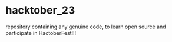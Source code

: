 # hacktober_23
repository containing any genuine code, to learn open source and participate in HactoberFest!!!
